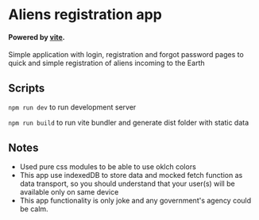# Aliens registration app
#### Powered by [vite](https://vitejs.dev/).
Simple application with login, registration and forgot password pages to quick and simple registration of aliens incoming to the Earth 

## Scripts
`npm run dev` to run development server

`npm run build` to run vite bundler and generate dist folder with static data

## Notes
- Used pure css modules to be able to use oklch colors
- This app use indexedDB to store data and mocked fetch function as data transport, so you should understand that your user(s) will be available only on same device
- This app functionality is only joke and any government's agency could be calm. 
